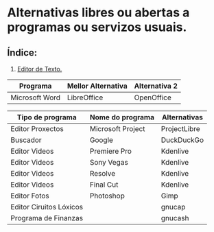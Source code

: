 # Alternativas libres ou abertas a programas ou servizos usuais.

## Índice:
1. [Editor de Texto.](librealternativas#L6-L8)

| Programa | Mellor Alternativa | Alternativa 2 |
| ------------ | ------------- | ------------- |
| Microsoft Word | LibreOffice | OpenOffice |




| Tipo de programa        | Nome do programa  | Alternativas                                                                                 | 
|-------------------------|-------------------|----------------------------------------------------------------------------------------------| 
| Editor Proxectos        | Microsoft Project | ProjectLibre | GanttProject | ToDoList | 2-plan Project Management Software | Open Workbench | 
| Buscador                | Google            | DuckDuckGo                                                                                   | 
| Editor Videos           | Premiere Pro      | Kdenlive | Shotcut                                                                           | 
| Editor Videos           | Sony Vegas        | Kdenlive | Shotcut                                                                           | 
| Editor Videos           | Resolve           | Kdenlive | Shotcut                                                                           | 
| Editor Videos           | Final Cut         | Kdenlive | Shotcut                                                                           | 
| Editor Fotos            | Photoshop         | Gimp                                                                                         | 
| Editor Ciruitos Lóxicos |                   | gnucap                                                                                       | 
| Programa de Finanzas    |                   | gnucash                                                                                      | 
